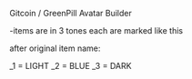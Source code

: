 Gitcoin / GreenPill Avatar Builder

-items are in 3 tones 
each are marked like this

after original item name:

_1 = LIGHT
_2 = BLUE
_3 = DARK
